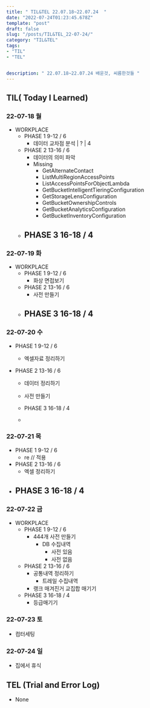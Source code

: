 ```yaml
---
title: " TIL&TEL 22.07.18~22.07.24  "
date: "2022-07-24T01:23:45.678Z"
template: "post"
draft: false
slug: "/posts/TIL&TEL_22-07-24/"
category: "TIL&TEL"
tags:
- "TIL"
- "TEL"


description: " 22.07.18~22.07.24 배운것, 씨름한것들 "
---
```


## TIL( Today I Learned)

### 22-07-18 월

- WORKPLACE 
    - PHASE 1 9-12 / 6
        - 데이터 교차점 분석 | ? | 4 
    - PHASE 2 13-16 / 6
        - 데이터의 의미 파악
        - Missing
            - GetAlternateContact
            - ListMultiRegionAccessPoints
            - ListAccessPointsForObjectLambda
            - GetBucketIntelligentTieringConfiguration
            - GetStorageLensConfiguration
            - GetBucketOwnershipControls
            - GetBucketAnalyticsConfiguration
            - GetBucketInventoryConfiguration
    - PHASE 3 16-18 / 4
        - 

### 22-07-19 화

- WORKPLACE 
    - PHASE 1 9-12 / 6
        - 화상 면접보기
    - PHASE 2 13-16 / 6
        - 사전 만들기
    - PHASE 3 16-18 / 4
        - 

### 22-07-20 수

- PHASE 1 9-12 / 6

    - 엑셀자료 정리하기

- PHASE 2 13-16 / 6

    - 데이터 정리하기
    - 사전 만들기
    - PHASE 3 16-18 / 4

    - 

### 22-07-21 목

- PHASE 1 9-12 / 6
    - re // 적용 
- PHASE 2 13-16 / 6
    - 엑셀 정리하기
- PHASE 3 16-18 / 4
    - 

### 22-07-22 금

- WORKPLACE
    - PHASE 1 9-12 / 6
        - 444개 사전 만들기
            - DB 수집내역
                - 사전 있음
                - 사전 없음
    - PHASE 2 13-16 / 6
        - 공통내역 정리하기
            - 트레일 수집내역 
        - 랭크 매겨진거 교집합 매기기
    - PHASE 3 16-18 / 4
        - 등급매기기

### 22-07-23 토

- 컴터세팅

### 22-07-24 일

- 집에서 휴식


## TEL (Trial and Error Log)

- None